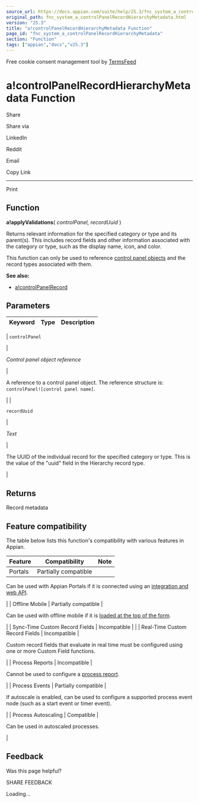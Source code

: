 ```yaml
---
source_url: https://docs.appian.com/suite/help/25.3/fnc_system_a_controlPanelRecordHierarchyMetadata.html
original_path: fnc_system_a_controlPanelRecordHierarchyMetadata.html
version: "25.3"
title: "a!controlPanelRecordHierarchyMetadata Function"
page_id: "fnc_system_a_controlPanelRecordHierarchyMetadata"
section: "Function"
tags: ["appian","docs","v25.3"]
---
```



Free cookie consent management tool by [TermsFeed](https://www.termsfeed.com/)

# a!controlPanelRecordHierarchyMetadata Function

Share

Share via

LinkedIn

Reddit

Email

Copy Link

* * *

Print

## Function

**a!applyValidations**( _controlPanel, recordUuid_ )

Returns relevant information for the specified category or type and its parent(s). This includes record fields and other information associated with the category or type, such as the display name, icon, and color.

This function can only be used to reference [control panel objects](control-panel-object.html) and the record types associated with them.

**See also:**

-   [a!controlPanelRecord](fnc_evaluation_a_controlPanelRecords.html)

## Parameters

| Keyword | Type | Description |
| --- | --- | --- |
|
`controlPanel`

 |

_Control panel object reference_

 |

A reference to a control panel object. The reference structure is: `controlPanel![control panel name]`.

 |
|

`recordUuid`

 |

_Text_

 |

The UUID of the individual record for the specified category or type. This is the value of the "uuid" field in the Hierarchy record type.

 |

## Returns

Record metadata

## Feature compatibility

The table below lists this function's compatibility with various features in Appian.

| Feature | Compatibility | Note |
| --- | --- | --- |
| Portals | Partially compatible |
Can be used with Appian Portals if it is connected using an [integration and web API](portals-design.html#using-partially-compatible-functions-and-objects-in-a-portal).

 |
| Offline Mobile | Partially compatible |

Can be used with offline mobile if it is [loaded at the top of the form](offline-mobile-design-best-practices.html#working-with-partially-compatible-functions).

 |
| Sync-Time Custom Record Fields | Incompatible |  |
| Real-Time Custom Record Fields | Incompatible |

Custom record fields that evaluate in real time must be configured using one or more Custom Field functions.

 |
| Process Reports | Incompatible |

Cannot be used to configure a [process report](Process_Reports.html).

 |
| Process Events | Partially compatible |

If autoscale is enabled, can be used to configure a supported process event node (such as a start event or timer event).

 |
| Process Autoscaling | Compatible |

Can be used in autoscaled processes.

 |

## Feedback

Was this page helpful?

SHARE FEEDBACK

Loading...